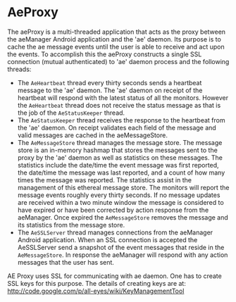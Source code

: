 # AeProxy #

The aeProxy is a multi-threaded application that acts as the proxy between the aeManager Android application and the 'ae' daemon.  Its purpose is to cache the ae message events until the user is able to receive and act upon the events.  To accomplish this the aeProxy constructs a single SSL connection (mutual authenticated) to 'ae' daemon process and the following threads:
  * The `AeHeartbeat` thread every thirty seconds sends a heartbeat message to the 'ae' daemon. The 'ae' daemon on receipt of the heartbeat will respond with the latest status of all the monitors.  However the `AeHeartbeat` thread does not receive the status message as that is the job of the `AeStatusKeeper` thread.
  * The `AeStatusKeeper` thread receives the response to the heartbeat from the 'ae' daemon. On receipt validates each field of the message and valid messages are cached in the aeMessageStore.
  * The `AeMessageStore` thread manages the message store.  The message store is an in-memory hashmap that stores the messages sent to the proxy by the 'ae' daemon as well as statistics on these messages.  The statistics include the date/time the event message was first reported,  the date/time the message was last reported, and a count of how many times the message was reported.  The statistics assist in the management of this ethereal message store. The monitors will report the message events roughly every thirty seconds.  If no message updates are received within a two minute window the message is considered to have expired or have been corrected by action response from the aeManager.  Once expired the `AeMessageStore` removes the message and its statistics from the message store.
  * The `AeSSLServer` thread manages connections from the aeManager Android application.  When an SSL connection is accepted the AeSSLServer send a snapshot of the event messages that reside in the `AeMessageStore`.  In response the aeManager will respond with any action messages that the user has sent.

AE Proxy uses SSL for communicating with ae daemon.  One has to create SSL keys for this purpose.  The details of creating keys are at: http://code.google.com/p/all-eyes/wiki/KeyManagementTool